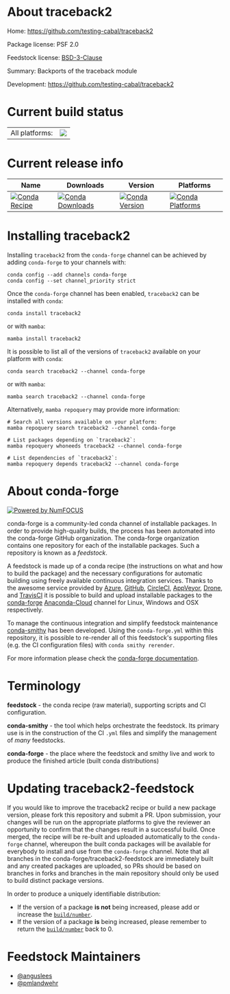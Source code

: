 About traceback2
================

Home: https://github.com/testing-cabal/traceback2

Package license: PSF 2.0

Feedstock license: [BSD-3-Clause](https://github.com/conda-forge/traceback2-feedstock/blob/main/LICENSE.txt)

Summary: Backports of the traceback module

Development: https://github.com/testing-cabal/traceback2

Current build status
====================


<table><tr><td>All platforms:</td>
    <td>
      <a href="https://dev.azure.com/conda-forge/feedstock-builds/_build/latest?definitionId=5170&branchName=main">
        <img src="https://dev.azure.com/conda-forge/feedstock-builds/_apis/build/status/traceback2-feedstock?branchName=main">
      </a>
    </td>
  </tr>
</table>

Current release info
====================

| Name | Downloads | Version | Platforms |
| --- | --- | --- | --- |
| [![Conda Recipe](https://img.shields.io/badge/recipe-traceback2-green.svg)](https://anaconda.org/conda-forge/traceback2) | [![Conda Downloads](https://img.shields.io/conda/dn/conda-forge/traceback2.svg)](https://anaconda.org/conda-forge/traceback2) | [![Conda Version](https://img.shields.io/conda/vn/conda-forge/traceback2.svg)](https://anaconda.org/conda-forge/traceback2) | [![Conda Platforms](https://img.shields.io/conda/pn/conda-forge/traceback2.svg)](https://anaconda.org/conda-forge/traceback2) |

Installing traceback2
=====================

Installing `traceback2` from the `conda-forge` channel can be achieved by adding `conda-forge` to your channels with:

```
conda config --add channels conda-forge
conda config --set channel_priority strict
```

Once the `conda-forge` channel has been enabled, `traceback2` can be installed with `conda`:

```
conda install traceback2
```

or with `mamba`:

```
mamba install traceback2
```

It is possible to list all of the versions of `traceback2` available on your platform with `conda`:

```
conda search traceback2 --channel conda-forge
```

or with `mamba`:

```
mamba search traceback2 --channel conda-forge
```

Alternatively, `mamba repoquery` may provide more information:

```
# Search all versions available on your platform:
mamba repoquery search traceback2 --channel conda-forge

# List packages depending on `traceback2`:
mamba repoquery whoneeds traceback2 --channel conda-forge

# List dependencies of `traceback2`:
mamba repoquery depends traceback2 --channel conda-forge
```


About conda-forge
=================

[![Powered by
NumFOCUS](https://img.shields.io/badge/powered%20by-NumFOCUS-orange.svg?style=flat&colorA=E1523D&colorB=007D8A)](https://numfocus.org)

conda-forge is a community-led conda channel of installable packages.
In order to provide high-quality builds, the process has been automated into the
conda-forge GitHub organization. The conda-forge organization contains one repository
for each of the installable packages. Such a repository is known as a *feedstock*.

A feedstock is made up of a conda recipe (the instructions on what and how to build
the package) and the necessary configurations for automatic building using freely
available continuous integration services. Thanks to the awesome service provided by
[Azure](https://azure.microsoft.com/en-us/services/devops/), [GitHub](https://github.com/),
[CircleCI](https://circleci.com/), [AppVeyor](https://www.appveyor.com/),
[Drone](https://cloud.drone.io/welcome), and [TravisCI](https://travis-ci.com/)
it is possible to build and upload installable packages to the
[conda-forge](https://anaconda.org/conda-forge) [Anaconda-Cloud](https://anaconda.org/)
channel for Linux, Windows and OSX respectively.

To manage the continuous integration and simplify feedstock maintenance
[conda-smithy](https://github.com/conda-forge/conda-smithy) has been developed.
Using the ``conda-forge.yml`` within this repository, it is possible to re-render all of
this feedstock's supporting files (e.g. the CI configuration files) with ``conda smithy rerender``.

For more information please check the [conda-forge documentation](https://conda-forge.org/docs/).

Terminology
===========

**feedstock** - the conda recipe (raw material), supporting scripts and CI configuration.

**conda-smithy** - the tool which helps orchestrate the feedstock.
                   Its primary use is in the construction of the CI ``.yml`` files
                   and simplify the management of *many* feedstocks.

**conda-forge** - the place where the feedstock and smithy live and work to
                  produce the finished article (built conda distributions)


Updating traceback2-feedstock
=============================

If you would like to improve the traceback2 recipe or build a new
package version, please fork this repository and submit a PR. Upon submission,
your changes will be run on the appropriate platforms to give the reviewer an
opportunity to confirm that the changes result in a successful build. Once
merged, the recipe will be re-built and uploaded automatically to the
`conda-forge` channel, whereupon the built conda packages will be available for
everybody to install and use from the `conda-forge` channel.
Note that all branches in the conda-forge/traceback2-feedstock are
immediately built and any created packages are uploaded, so PRs should be based
on branches in forks and branches in the main repository should only be used to
build distinct package versions.

In order to produce a uniquely identifiable distribution:
 * If the version of a package **is not** being increased, please add or increase
   the [``build/number``](https://docs.conda.io/projects/conda-build/en/latest/resources/define-metadata.html#build-number-and-string).
 * If the version of a package **is** being increased, please remember to return
   the [``build/number``](https://docs.conda.io/projects/conda-build/en/latest/resources/define-metadata.html#build-number-and-string)
   back to 0.

Feedstock Maintainers
=====================

* [@anguslees](https://github.com/anguslees/)
* [@pmlandwehr](https://github.com/pmlandwehr/)

